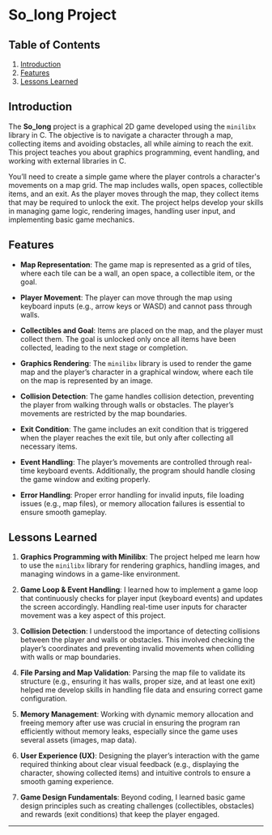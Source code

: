 # So_long Project

## Table of Contents
1. [Introduction](#introduction)
2. [Features](#features)
3. [Lessons Learned](#lessons-learned)

## Introduction

The **So_long** project is a graphical 2D game developed using the `minilibx` library in C. The objective is to navigate a character through a map, collecting items and avoiding obstacles, all while aiming to reach the exit. This project teaches you about graphics programming, event handling, and working with external libraries in C.

You’ll need to create a simple game where the player controls a character's movements on a map grid. The map includes walls, open spaces, collectible items, and an exit. As the player moves through the map, they collect items that may be required to unlock the exit. The project helps develop your skills in managing game logic, rendering images, handling user input, and implementing basic game mechanics.

## Features

- **Map Representation**: The game map is represented as a grid of tiles, where each tile can be a wall, an open space, a collectible item, or the goal.
  
- **Player Movement**: The player can move through the map using keyboard inputs (e.g., arrow keys or WASD) and cannot pass through walls.

- **Collectibles and Goal**: Items are placed on the map, and the player must collect them. The goal is unlocked only once all items have been collected, leading to the next stage or completion.

- **Graphics Rendering**: The `minilibx` library is used to render the game map and the player’s character in a graphical window, where each tile on the map is represented by an image.

- **Collision Detection**: The game handles collision detection, preventing the player from walking through walls or obstacles. The player’s movements are restricted by the map boundaries.

- **Exit Condition**: The game includes an exit condition that is triggered when the player reaches the exit tile, but only after collecting all necessary items.

- **Event Handling**: The player’s movements are controlled through real-time keyboard events. Additionally, the program should handle closing the game window and exiting properly.

- **Error Handling**: Proper error handling for invalid inputs, file loading issues (e.g., map files), or memory allocation failures is essential to ensure smooth gameplay.

## Lessons Learned

1. **Graphics Programming with Minilibx**: The project helped me learn how to use the `minilibx` library for rendering graphics, handling images, and managing windows in a game-like environment.

2. **Game Loop & Event Handling**: I learned how to implement a game loop that continuously checks for player input (keyboard events) and updates the screen accordingly. Handling real-time user inputs for character movement was a key aspect of this project.

3. **Collision Detection**: I understood the importance of detecting collisions between the player and walls or obstacles. This involved checking the player’s coordinates and preventing invalid movements when colliding with walls or map boundaries.

4. **File Parsing and Map Validation**: Parsing the map file to validate its structure (e.g., ensuring it has walls, proper size, and at least one exit) helped me develop skills in handling file data and ensuring correct game configuration.

5. **Memory Management**: Working with dynamic memory allocation and freeing memory after use was crucial in ensuring the program ran efficiently without memory leaks, especially since the game uses several assets (images, map data).

6. **User Experience (UX)**: Designing the player’s interaction with the game required thinking about clear visual feedback (e.g., displaying the character, showing collected items) and intuitive controls to ensure a smooth gaming experience.

7. **Game Design Fundamentals**: Beyond coding, I learned basic game design principles such as creating challenges (collectibles, obstacles) and rewards (exit conditions) that keep the player engaged.

---

